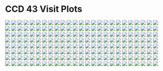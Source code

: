 # CCD 43 Visit Plots
![](ccd043_visit6292_g_data.png)
![](ccd043_visit6292_g_overscan.png)
![](ccd043_visit6294_g_data.png)
![](ccd043_visit6294_g_overscan.png)
![](ccd043_visit6296_g_data.png)
![](ccd043_visit6296_g_overscan.png)
![](ccd043_visit6298_g_data.png)
![](ccd043_visit6298_g_overscan.png)
![](ccd043_visit6300_g_data.png)
![](ccd043_visit6300_g_overscan.png)
![](ccd043_visit6302_g_data.png)
![](ccd043_visit6302_g_overscan.png)
![](ccd043_visit6304_g_data.png)
![](ccd043_visit6304_g_overscan.png)
![](ccd043_visit6306_g_data.png)
![](ccd043_visit6306_g_overscan.png)
![](ccd043_visit6308_g_data.png)
![](ccd043_visit6308_g_overscan.png)
![](ccd043_visit6310_g_data.png)
![](ccd043_visit6310_g_overscan.png)
![](ccd043_visit6312_g_data.png)
![](ccd043_visit6312_g_overscan.png)
![](ccd043_visit6314_g_data.png)
![](ccd043_visit6314_g_overscan.png)
![](ccd043_visit6316_g_data.png)
![](ccd043_visit6316_g_overscan.png)
![](ccd043_visit6318_g_data.png)
![](ccd043_visit6318_g_overscan.png)
![](ccd043_visit6320_g_data.png)
![](ccd043_visit6320_g_overscan.png)
![](ccd043_visit6322_g_data.png)
![](ccd043_visit6322_g_overscan.png)
![](ccd043_visit6324_g_data.png)
![](ccd043_visit6324_g_overscan.png)
![](ccd043_visit6326_g_data.png)
![](ccd043_visit6326_g_overscan.png)
![](ccd043_visit6328_g_data.png)
![](ccd043_visit6328_g_overscan.png)
![](ccd043_visit6330_g_data.png)
![](ccd043_visit6330_g_overscan.png)
![](ccd043_visit7110_r_data.png)
![](ccd043_visit7110_r_overscan.png)
![](ccd043_visit7112_r_data.png)
![](ccd043_visit7112_r_overscan.png)
![](ccd043_visit7114_r_data.png)
![](ccd043_visit7114_r_overscan.png)
![](ccd043_visit7116_r_data.png)
![](ccd043_visit7116_r_overscan.png)
![](ccd043_visit7118_r_data.png)
![](ccd043_visit7118_r_overscan.png)
![](ccd043_visit7120_r_data.png)
![](ccd043_visit7120_r_overscan.png)
![](ccd043_visit7122_r_data.png)
![](ccd043_visit7122_r_overscan.png)
![](ccd043_visit7124_r_data.png)
![](ccd043_visit7124_r_overscan.png)
![](ccd043_visit7126_r_data.png)
![](ccd043_visit7126_r_overscan.png)
![](ccd043_visit7128_r_data.png)
![](ccd043_visit7128_r_overscan.png)
![](ccd043_visit7130_r_data.png)
![](ccd043_visit7130_r_overscan.png)
![](ccd043_visit7132_r_data.png)
![](ccd043_visit7132_r_overscan.png)
![](ccd043_visit7134_r_data.png)
![](ccd043_visit7134_r_overscan.png)
![](ccd043_visit7136_r_data.png)
![](ccd043_visit7136_r_overscan.png)
![](ccd043_visit7138_r_data.png)
![](ccd043_visit7138_r_overscan.png)
![](ccd043_visit7140_r_data.png)
![](ccd043_visit7140_r_overscan.png)
![](ccd043_visit7142_r_data.png)
![](ccd043_visit7142_r_overscan.png)
![](ccd043_visit7144_r_data.png)
![](ccd043_visit7144_r_overscan.png)
![](ccd043_visit7146_r_data.png)
![](ccd043_visit7146_r_overscan.png)
![](ccd043_visit7148_r_data.png)
![](ccd043_visit7148_r_overscan.png)
![](ccd043_visit1252_i_data.png)
![](ccd043_visit1252_i_overscan.png)
![](ccd043_visit1254_i_data.png)
![](ccd043_visit1254_i_overscan.png)
![](ccd043_visit1256_i_data.png)
![](ccd043_visit1256_i_overscan.png)
![](ccd043_visit1258_i_data.png)
![](ccd043_visit1258_i_overscan.png)
![](ccd043_visit1260_i_data.png)
![](ccd043_visit1260_i_overscan.png)
![](ccd043_visit1262_i_data.png)
![](ccd043_visit1262_i_overscan.png)
![](ccd043_visit1264_i_data.png)
![](ccd043_visit1264_i_overscan.png)
![](ccd043_visit1266_i_data.png)
![](ccd043_visit1266_i_overscan.png)
![](ccd043_visit1268_i_data.png)
![](ccd043_visit1268_i_overscan.png)
![](ccd043_visit1270_i_data.png)
![](ccd043_visit1270_i_overscan.png)
![](ccd043_visit1272_i_data.png)
![](ccd043_visit1272_i_overscan.png)
![](ccd043_visit1274_i_data.png)
![](ccd043_visit1274_i_overscan.png)
![](ccd043_visit1276_i_data.png)
![](ccd043_visit1276_i_overscan.png)
![](ccd043_visit1278_i_data.png)
![](ccd043_visit1278_i_overscan.png)
![](ccd043_visit1280_i_data.png)
![](ccd043_visit1280_i_overscan.png)
![](ccd043_visit1282_i_data.png)
![](ccd043_visit1282_i_overscan.png)
![](ccd043_visit1284_i_data.png)
![](ccd043_visit1284_i_overscan.png)
![](ccd043_visit1286_i_data.png)
![](ccd043_visit1286_i_overscan.png)
![](ccd043_visit1288_i_data.png)
![](ccd043_visit1288_i_overscan.png)
![](ccd043_visit1290_i_data.png)
![](ccd043_visit1290_i_overscan.png)
![](ccd043_visit8794_z_data.png)
![](ccd043_visit8794_z_overscan.png)
![](ccd043_visit8796_z_data.png)
![](ccd043_visit8796_z_overscan.png)
![](ccd043_visit8798_z_data.png)
![](ccd043_visit8798_z_overscan.png)
![](ccd043_visit8800_z_data.png)
![](ccd043_visit8800_z_overscan.png)
![](ccd043_visit8802_z_data.png)
![](ccd043_visit8802_z_overscan.png)
![](ccd043_visit8804_z_data.png)
![](ccd043_visit8804_z_overscan.png)
![](ccd043_visit8806_z_data.png)
![](ccd043_visit8806_z_overscan.png)
![](ccd043_visit8810_z_data.png)
![](ccd043_visit8810_z_overscan.png)
![](ccd043_visit8812_z_data.png)
![](ccd043_visit8812_z_overscan.png)
![](ccd043_visit8814_z_data.png)
![](ccd043_visit8814_z_overscan.png)
![](ccd043_visit8816_z_data.png)
![](ccd043_visit8816_z_overscan.png)
![](ccd043_visit9596_z_data.png)
![](ccd043_visit9596_z_overscan.png)
![](ccd043_visit9598_z_data.png)
![](ccd043_visit9598_z_overscan.png)
![](ccd043_visit9600_z_data.png)
![](ccd043_visit9600_z_overscan.png)
![](ccd043_visit9602_z_data.png)
![](ccd043_visit9602_z_overscan.png)
![](ccd043_visit9604_z_data.png)
![](ccd043_visit9604_z_overscan.png)
![](ccd043_visit9606_z_data.png)
![](ccd043_visit9606_z_overscan.png)
![](ccd043_visit9608_z_data.png)
![](ccd043_visit9608_z_overscan.png)
![](ccd043_visit9610_z_data.png)
![](ccd043_visit9610_z_overscan.png)
![](ccd043_visit9612_z_data.png)
![](ccd043_visit9612_z_overscan.png)
![](ccd043_visit374_y_data.png)
![](ccd043_visit374_y_overscan.png)
![](ccd043_visit376_y_data.png)
![](ccd043_visit376_y_overscan.png)
![](ccd043_visit378_y_data.png)
![](ccd043_visit378_y_overscan.png)
![](ccd043_visit380_y_data.png)
![](ccd043_visit380_y_overscan.png)
![](ccd043_visit382_y_data.png)
![](ccd043_visit382_y_overscan.png)
![](ccd043_visit384_y_data.png)
![](ccd043_visit384_y_overscan.png)
![](ccd043_visit386_y_data.png)
![](ccd043_visit386_y_overscan.png)
![](ccd043_visit388_y_data.png)
![](ccd043_visit388_y_overscan.png)
![](ccd043_visit390_y_data.png)
![](ccd043_visit390_y_overscan.png)
![](ccd043_visit392_y_data.png)
![](ccd043_visit392_y_overscan.png)
![](ccd043_visit394_y_data.png)
![](ccd043_visit394_y_overscan.png)
![](ccd043_visit396_y_data.png)
![](ccd043_visit396_y_overscan.png)
![](ccd043_visit398_y_data.png)
![](ccd043_visit398_y_overscan.png)
![](ccd043_visit400_y_data.png)
![](ccd043_visit400_y_overscan.png)
![](ccd043_visit402_y_data.png)
![](ccd043_visit402_y_overscan.png)
![](ccd043_visit404_y_data.png)
![](ccd043_visit404_y_overscan.png)
![](ccd043_visit406_y_data.png)
![](ccd043_visit406_y_overscan.png)
![](ccd043_visit408_y_data.png)
![](ccd043_visit408_y_overscan.png)
![](ccd043_visit410_y_data.png)
![](ccd043_visit410_y_overscan.png)
![](ccd043_visit412_y_data.png)
![](ccd043_visit412_y_overscan.png)
